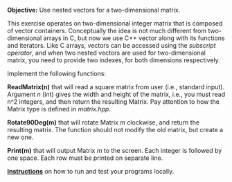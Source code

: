 **Objective:** Use nested vectors for a two-dimensional matrix.

This exercise operates on two-dimensional integer matrix that is
composed of vector containers. Conceptually the idea is not much
different from two-dimensional arrays in C, but now we use C++ vector
along with its functions and iterators. Like C arrays, vectors can be
accessed using the *subscript operator*, and when two nested vectors
are used for two-dimensional matrix, you need to provide two indexes,
for both dimensions respectively.

Implement the following functions:

**ReadMatrix(n)** that will read a square matrix from user (i.e.,
standard input). Argument *n* (int) gives the width and height of the
matrix, i.e., you must read n^2 integers, and then return
the resulting Matrix. Pay attention to how the Matrix type is
defined in *matrix.hpp*.

**Rotate90Deg(m)** that will rotate Matrix *m* clockwise, and return
the resulting matrix. The function should not modify the old matrix,
but create a new one.

**Print(m)** that will output Matrix *m* to the screen. Each integer
is followed by one space. Each row must be printed on separate line.

**[Instructions](https://tim.aalto.fi/view/elec-a7151/materials/exercise-instructions#doing-the-exercises)**
on how to run and test your programs locally.